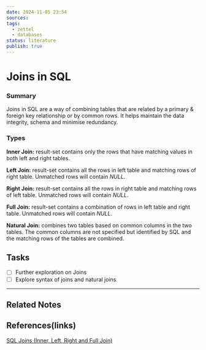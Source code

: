 ```yaml
---
date: 2024-11-05 23:54
sources: 
tags:
  - zettel
  - databases
status: literature
publish: true
---
```

# Joins in SQL

### Summary
Joins in SQL are a way of combining tables that are related by a primary & foreign key relationship or by common rows. It helps maintain the data integrity, schema and minimise redundancy. 

### Types 
**Inner Join:** result-set contains only the rows that have matching values in both left and right tables.

**Left Join:** result-set contains all the rows in left table and matching rows of right table. Unmatched rows will contain *NULL*.

**Right Join:** result-set contains all the rows in right table and matching rows of left table. Unmatched rows will contain *NULL*.

**Full Join:** result-set contains a combination of rows in left table and right table. Unmatched rows will contain *NULL*.

**Natural Join:** combines two tables based on common columns in the two tables. The common columns are not specified but identified by SQL and the matching rows of the tables are combined.

## Tasks
- [ ] Further exploration on Joins   
- [ ] Explore syntax of joins and natural joins
---
## Related Notes


## References(links)
[SQL Joins (Inner, Left, Right and Full Join)](https://www.geeksforgeeks.org/sql-join-set-1-inner-left-right-and-full-joins/)
